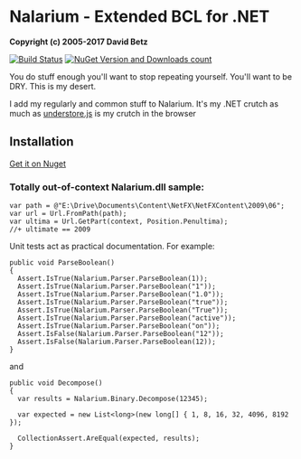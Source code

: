# Nalarium - Extended BCL for .NET

**Copyright (c) 2005-2017 David Betz**

[![Build Status](https://travis-ci.org/davidbetz/nalarium.svg?branch=master)](https://travis-ci.org/davidbetz/nalarium)
[![NuGet Version and Downloads count](https://buildstats.info/nuget/nalarium)](https://www.nuget.org/packages/nalarium)

You do stuff enough you'll want to stop repeating yourself. You'll want to be DRY. This is my desert.

I add my regularly and common stuff to Nalarium. It's my .NET crutch as much as [understore.js](http://underscorejs.org/) is my crutch in the browser

## Installation

[Get it on Nuget](https://www.nuget.org/packages/Nalarium/)

### Totally out-of-context Nalarium.dll sample:

    var path = @"E:\Drive\Documents\Content\NetFX\NetFXContent\2009\06";
    var url = Url.FromPath(path);
    var ultima = Url.GetPart(context, Position.Penultima);
    //+ ultimate == 2009

Unit tests act as practical documentation. For example:


    public void ParseBoolean()
    {
      Assert.IsTrue(Nalarium.Parser.ParseBoolean(1));
      Assert.IsTrue(Nalarium.Parser.ParseBoolean("1"));
      Assert.IsTrue(Nalarium.Parser.ParseBoolean("1.0"));
      Assert.IsTrue(Nalarium.Parser.ParseBoolean("true"));
      Assert.IsTrue(Nalarium.Parser.ParseBoolean("True"));
      Assert.IsTrue(Nalarium.Parser.ParseBoolean("active"));
      Assert.IsTrue(Nalarium.Parser.ParseBoolean("on"));
      Assert.IsFalse(Nalarium.Parser.ParseBoolean("12"));
      Assert.IsFalse(Nalarium.Parser.ParseBoolean(12));
    }

  and

    public void Decompose()
    {
      var results = Nalarium.Binary.Decompose(12345);

      var expected = new List<long>(new long[] { 1, 8, 16, 32, 4096, 8192 });

      CollectionAssert.AreEqual(expected, results);
    }
